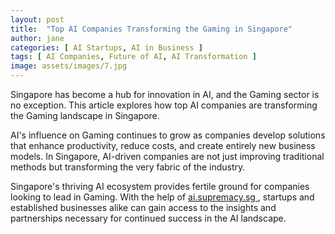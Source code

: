 ```yaml
---
layout: post
title:  "Top AI Companies Transforming the Gaming in Singapore"
author: jane
categories: [ AI Startups, AI in Business ]
tags: [ AI Companies, Future of AI, AI Transformation ]
image: assets/images/7.jpg
---
```


Singapore has become a hub for innovation in AI, and the Gaming sector is no exception. This article explores how top AI companies are transforming the Gaming landscape in Singapore.

AI's influence on Gaming continues to grow as companies develop solutions that enhance productivity, reduce costs, and create entirely new business models. In Singapore, AI-driven companies are not just improving traditional methods but transforming the very fabric of the industry.

Singapore's thriving AI ecosystem provides fertile ground for companies looking to lead in Gaming. With the help of <a href="https://ai.supremacy.sg" target="_blank"> ai.supremacy.sg </a>, startups and established businesses alike can gain access to the insights and partnerships necessary for continued success in the AI landscape.
